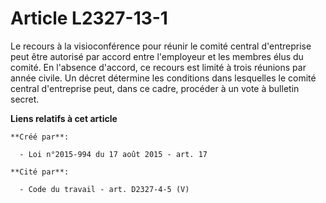 # Article L2327-13-1

Le recours à la visioconférence pour réunir le comité central d'entreprise peut être autorisé par accord entre l'employeur et
les membres élus du comité. En l'absence d'accord, ce recours est limité à trois réunions par année civile. Un décret
détermine les conditions dans lesquelles le comité central d'entreprise peut, dans ce cadre, procéder à un vote à bulletin
secret.

**Liens relatifs à cet article**

	**Créé par**:

	  - Loi n°2015-994 du 17 août 2015 - art. 17

	**Cité par**:

	  - Code du travail - art. D2327-4-5 (V)
